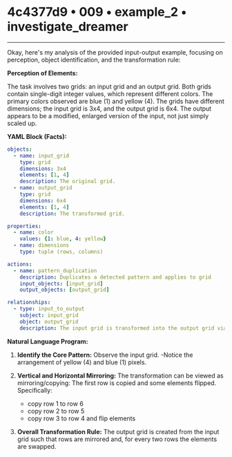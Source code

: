# 4c4377d9 • 009 • example_2 • investigate_dreamer

---
Okay, here's my analysis of the provided input-output example, focusing on perception, object identification, and the transformation rule:

**Perception of Elements:**

The task involves two grids: an input grid and an output grid. Both grids contain single-digit integer values, which represent different colors. The primary colors observed are blue (1) and yellow (4). The grids have different dimensions; the input grid is 3x4, and the output grid is 6x4. The output appears to be a modified, enlarged version of the input, not just simply scaled up.

**YAML Block (Facts):**



```yaml
objects:
  - name: input_grid
    type: grid
    dimensions: 3x4
    elements: [1, 4]
    description: The original grid.
  - name: output_grid
    type: grid
    dimensions: 6x4
    elements: [1, 4]
    description: The transformed grid.

properties:
  - name: color
    values: {1: blue, 4: yellow}
  - name: dimensions
    type: tuple (rows, columns)

actions:
  - name: pattern_duplication
    description: Duplicates a detected pattern and applies to grid
    input_objects: [input_grid]
    output_objects: [output_grid]

relationships:
  - type: input_to_output
    subject: input_grid
    object: output_grid
    description: The input grid is transformed into the output grid via a pattern.

```



**Natural Language Program:**

1.  **Identify the Core Pattern:** Observe the input grid.
    -Notice the arrangement of yellow (4) and blue (1) pixels.

2.  **Vertical and Horizontal Mirroring:**
    The transformation can be viewed as mirroring/copying: The first row is copied and some elements flipped.
    Specifically:
    - copy row 1 to row 6
    - copy row 2 to row 5
    - copy row 3 to row 4 and flip elements

3. **Overall Transformation Rule:** The output grid is created from the input grid such that rows are mirrored and, for every two rows the elements are swapped.


